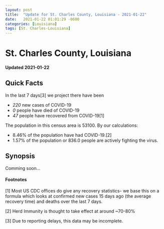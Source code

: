 ```yaml
---
layout: post
title:  "Update for St. Charles County, Louisiana - 2021-01-22"
date:   2021-01-22 01:01:29 -0600
categories: [Louisiana]
tags: [St. Charles-Louisiana]
---
```


# St. Charles County, Louisiana
#### Updated 2021-01-22

## Quick Facts

In the last 7 days[3] we project there have been
- *220* new cases of COVID-19
- *0* people have died of COVID-19
- *47* people have recovered from COVID-19[1]

The population in this census area is 53100. By our calculations:
- 8.46% of the population have had COVID-19.[2]
- 1.57% of the population or 836.0 people are actively fighting the virus.

## Synopsis

Comming soon...


#### Footnotes

[1] Most US CDC offices do give any recovery statistics- we base this on a formula which looks at confirmed new cases
15 days ago (the average recovery time) and deaths over the last 7 days.

[2] Herd Immunity is thought to take effect at around ~70-80%

[3] Due to reporting delays, this data may be incomplete.
 
    